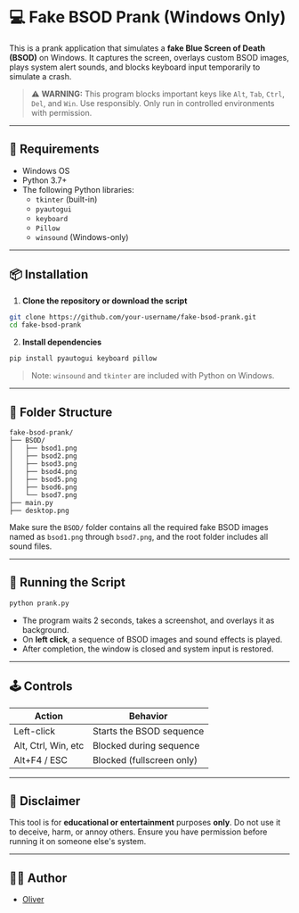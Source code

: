 # 💻 Fake BSOD Prank (Windows Only)

This is a prank application that simulates a **fake Blue Screen of Death (BSOD)** on Windows. It captures the screen, overlays custom BSOD images, plays system alert sounds, and blocks keyboard input temporarily to simulate a crash.

> ⚠️ **WARNING:** This program blocks important keys like `Alt`, `Tab`, `Ctrl`, `Del`, and `Win`. Use responsibly. Only run in controlled environments with permission.

---

## 🧰 Requirements

- Windows OS
- Python 3.7+
- The following Python libraries:
  - `tkinter` (built-in)
  - `pyautogui`
  - `keyboard`
  - `Pillow`
  - `winsound` (Windows-only)

---

## 📦 Installation

1. **Clone the repository or download the script**

```bash
git clone https://github.com/your-username/fake-bsod-prank.git
cd fake-bsod-prank
```

2. **Install dependencies**

```bash
pip install pyautogui keyboard pillow
```

> Note: `winsound` and `tkinter` are included with Python on Windows.

---

## 📁 Folder Structure

```
fake-bsod-prank/
├── BSOD/
│   ├── bsod1.png
│   ├── bsod2.png
│   ├── bsod3.png
│   ├── bsod4.png
│   ├── bsod5.png
│   ├── bsod6.png
│   └── bsod7.png
├── main.py
├── desktop.png
```

Make sure the `BSOD/` folder contains all the required fake BSOD images named as `bsod1.png` through `bsod7.png`, and the root folder includes all sound files.

---

## 🚀 Running the Script

```bash
python prank.py
```

- The program waits 2 seconds, takes a screenshot, and overlays it as background.
- On **left click**, a sequence of BSOD images and sound effects is played.
- After completion, the window is closed and system input is restored.

---

## 🕹️ Controls

| Action             | Behavior                  |
|--------------------|---------------------------|
| Left-click         | Starts the BSOD sequence  |
| Alt, Ctrl, Win, etc| Blocked during sequence   |
| Alt+F4 / ESC       | Blocked (fullscreen only) |

---

## 🛑 Disclaimer

This tool is for **educational or entertainment** purposes **only**. Do not use it to deceive, harm, or annoy others. Ensure you have permission before running it on someone else's system.

---

## 👨‍💻 Author

- [Oliver](https://github.com/jollyolliel)



